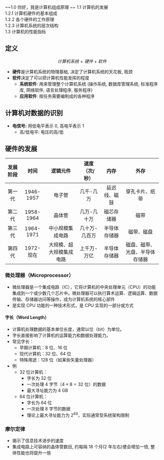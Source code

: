 ~~1.0 你好，我是计算机组成原理  ~~
1.1 计算机的发展  
1.2.1 计算机硬件的基本组成  
1.2.2 各个硬件的工作原理  
1.2.3 计算机系统的层次结构  
1.3 计算机的性能指标

## 定义
$$计算机系统 = 硬件 + 软件$$
- **硬件**是计算机系统的物理基础, 决定了计算机系统的天花板, 瓶颈
- **软件**决定了可以把计算机性能发挥的程度
	- **系统软件**: 用来管理整个计算机系统 (操作系统, 数据库管理系统, 标准程序库, 网络软件, 语言处理程序, 服务程序)
	- **应用软件**: 按任务需要编制成的各种程序
## 计算机对数据的识别
- **电信号:** 用低电平表示 0, 高电平表示 1
	- 高/低电平: 电压的高/低

## 硬件的发展
| 发展阶段 |    时间     |     逻辑元件     | 速度（次/秒） |   内存   |       外存        |
| :--: | :-------: | :----------: | :-----: | :----: | :-------------: |
| 第一代  | 1946-1957 |     电子管      |  几千-几万  | 延迟线、磁鼓 |     穿孔卡片、纸带     |
| 第二代  | 1958-1964 |     晶体管      | 几万-几十万  | 磁芯存储器  |       磁带        |
| 第三代  | 1964-1971 |   中小规模集成电路   | 几十万-几百万 | 半导体存储器 |      磁带、磁盘      |
| 第四代  |  1972-现在  | 大规模、超大规模集成电路 | 上千万-万亿  | 半导体存储器 | 磁盘、磁带、光盘、半导体存储器 |
### 微处理器（Microprocessor）
- 微处理器是一个集成电路（IC），它将计算机的中央处理单元（CPU）的功能集成到一个或少数几个芯片中。微处理器可以执行算术运算、逻辑运算、数据传输、存储器访问等操作，成为计算机系统的核心部件
- 是实现 CPU 功能的一种技术形式，是 CPU 实现的一部分或方式
#### 字长（Word Length）
- 计算机处理数据的基本单位长度，通常以位（bit）为单位。
- 字长直接影响了计算机的运算能力和数据处理能力。
- 常见字长：
    - 早期计算机：8 位、16 位
    - 现代计算机：32 位、64 位
    - 特殊用途：128 位（如某些矢量处理器）
- 例
	- 32 位计算机：
	    - 字长为 32 位
	    - 一次处理 4 字节（$4 \times 8 = 32$ 位）的数据
	    - 最大寻址能力为 4 GB
	- 64 位计算机：
	    - 字长为 64 位
	    - 一次处理 8 字节的数据
	    - 理论上最大寻址能力为 $2^{64}$，实际通常受系统架构限制
### 摩尔定律
- 揭示了信息技术进步的速度
- 集成电路上可容纳的晶体管数目, 约每隔 18 个月(2 年左右)便会增加一倍, 整体性能也将提升一倍